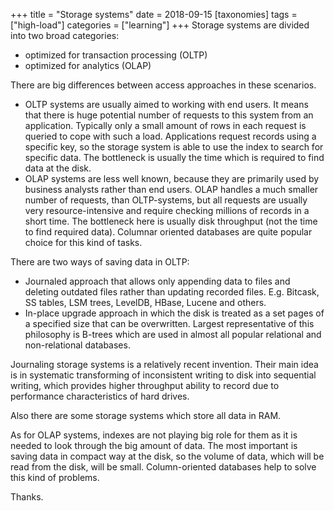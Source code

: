 +++
title = "Storage systems"
date = 2018-09-15
[taxonomies]
tags = ["high-load"]
categories = ["learning"]
+++
Storage systems are divided into two broad categories:

* optimized for transaction processing (OLTP)
* optimized for analytics (OLAP)

There are big differences between access approaches in these scenarios.
* OLTP systems are usually aimed to working with end users. It means that there is huge potential number of requests to this system from an application. Typically only a small amount of rows in each request is queried to cope with such a load. Applications request records using a specific key, so the storage system is able to use the index to search for specific data. The bottleneck is usually the time which is required to find data at the disk.
* OLAP systems are less well known, because they are primarily used by business analysts rather than end users. OLAP handles a much smaller number of requests, than OLTP-systems, but all requests are usually very resource-intensive and require checking millions of records in a short time. The bottleneck here is usually disk throughput (not the time to find required data). Columnar oriented databases are quite popular choice for this kind of tasks.

There are two ways of saving data in OLTP:
* Journaled approach that allows only appending data to files and deleting outdated files rather than updating recorded files. E.g. Bitcask, SS tables, LSM trees, LevelDB, HBase, Lucene and others.
* In-place upgrade approach in which the disk is treated as a set pages of a specified size that can be overwritten. Largest representative of this philosophy is B-trees which are used in almost all popular relational and non-relational databases.

Journaling storage systems is a relatively recent invention. Their main idea is in systematic transforming of inconsistent writing to disk into sequential writing, which provides higher throughput ability to record due to performance characteristics of hard drives.

Also there are some storage systems which store all data in RAM.

As for OLAP systems, indexes are not playing big role for them as it is needed to look through the big amount of data. The most important is saving data in compact way at the disk, so the volume of data, which will be read from the disk, will be small. Column-oriented databases help to solve this kind of problems.

Thanks.
